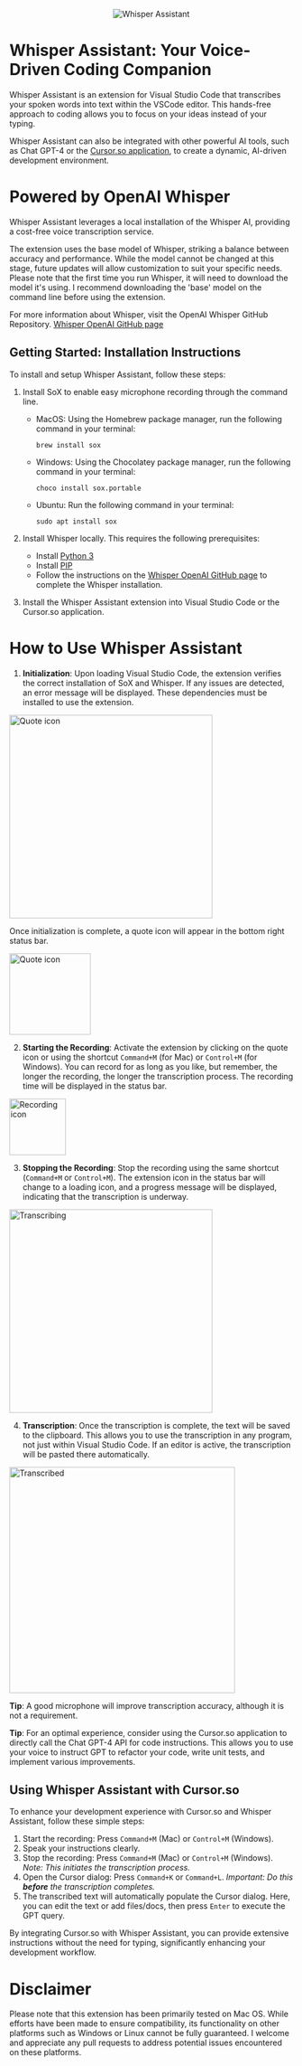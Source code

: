 <p align="center">
  <img src="https://raw.githubusercontent.com/martin-opensky/whisper-assistant-vscode/main/images/whisper-assistant.png" alt="Whisper Assistant">
</p>

# Whisper Assistant: Your Voice-Driven Coding Companion

Whisper Assistant is an extension for Visual Studio Code that transcribes your spoken words into text within the VSCode editor. This hands-free approach to coding allows you to focus on your ideas instead of your typing.

Whisper Assistant can also be integrated with other powerful AI tools, such as Chat GPT-4 or the [Cursor.so application](https://www.cursor.so/), to create a dynamic, AI-driven development environment.

# Powered by OpenAI Whisper

Whisper Assistant leverages a local installation of the Whisper AI, providing a cost-free voice transcription service.

The extension uses the base model of Whisper, striking a balance between accuracy and performance. While the model cannot be changed at this stage, future updates will allow customization to suit your specific needs. Please note that the first time you run Whisper, it will need to download the model it's using. I recommend downloading the 'base' model on the command line before using the extension.

For more information about Whisper, visit the OpenAI Whisper GitHub Repository.
[Whisper OpenAI GitHub page](https://github.com/openai/whisper)

## Getting Started: Installation Instructions

To install and setup Whisper Assistant, follow these steps:

1.  Install SoX to enable easy microphone recording through the command line.

    - MacOS: Using the Homebrew package manager, run the following command in your terminal:
      ```
      brew install sox
      ```
    - Windows: Using the Chocolatey package manager, run the following command in your terminal:
      ```
      choco install sox.portable
      ```
    - Ubuntu: Run the following command in your terminal:
      ```
      sudo apt install sox
      ```

2.  Install Whisper locally. This requires the following prerequisites:
    - Install [Python 3](https://www.python.org/downloads/)
    - Install [PIP](https://pip.pypa.io/en/stable/installation/)
    - Follow the instructions on the [Whisper OpenAI GitHub page](https://github.com/openai/whisper) to complete the Whisper installation.
3.  Install the Whisper Assistant extension into Visual Studio Code or the Cursor.so application.

# How to Use Whisper Assistant

1. **Initialization**: Upon loading Visual Studio Code, the extension verifies the correct installation of SoX and Whisper. If any issues are detected, an error message will be displayed. These dependencies must be installed to use the extension.

  <img src="https://raw.githubusercontent.com/martin-opensky/whisper-assistant-vscode/main/images/errors.png" alt="Quote icon" style="width: 360px; height: auto; ">

Once initialization is complete, a quote icon will appear in the bottom right status bar.

  <img src="https://raw.githubusercontent.com/martin-opensky/whisper-assistant-vscode/main/images/quote.png" alt="Quote icon" style="width: 144px; height: auto; ">

2. **Starting the Recording**: Activate the extension by clicking on the quote icon or using the shortcut `Command+M` (for Mac) or `Control+M` (for Windows). You can record for as long as you like, but remember, the longer the recording, the longer the transcription process. The recording time will be displayed in the status bar.

  <img src="https://raw.githubusercontent.com/martin-opensky/whisper-assistant-vscode/main/images/recording.png" alt="Recording icon" style="width: 100px; height: auto;">

3. **Stopping the Recording**: Stop the recording using the same shortcut (`Command+M` or `Control+M`). The extension icon in the status bar will change to a loading icon, and a progress message will be displayed, indicating that the transcription is underway.

  <img src="https://raw.githubusercontent.com/martin-opensky/whisper-assistant-vscode/main/images/transcribing.png" alt="Transcribing" style="width: 360px; height: auto; ">

4. **Transcription**: Once the transcription is complete, the text will be saved to the clipboard. This allows you to use the transcription in any program, not just within Visual Studio Code. If an editor is active, the transcription will be pasted there automatically.

  <img src="https://raw.githubusercontent.com/martin-opensky/whisper-assistant-vscode/main/images/transcribed.png" alt="Transcribed" style="width: 400px; height: auto; ">

**Tip**: A good microphone will improve transcription accuracy, although it is not a requirement.

**Tip**: For an optimal experience, consider using the Cursor.so application to directly call the Chat GPT-4 API for code instructions. This allows you to use your voice to instruct GPT to refactor your code, write unit tests, and implement various improvements.

## Using Whisper Assistant with Cursor.so

To enhance your development experience with Cursor.so and Whisper Assistant, follow these simple steps:

1.  Start the recording: Press `Command+M` (Mac) or `Control+M` (Windows).
2.  Speak your instructions clearly.
3.  Stop the recording: Press `Command+M` (Mac) or `Control+M` (Windows).
    _Note: This initiates the transcription process._
4.  Open the Cursor dialog: Press `Command+K` or `Command+L`.
    _Important: Do this **before** the transcription completes._
5.  The transcribed text will automatically populate the Cursor dialog. Here, you can edit the text or add files/docs, then press `Enter` to execute the GPT query.

By integrating Cursor.so with Whisper Assistant, you can provide extensive instructions without the need for typing, significantly enhancing your development workflow.

# Disclaimer

Please note that this extension has been primarily tested on Mac OS. While efforts have been made to ensure compatibility, its functionality on other platforms such as Windows or Linux cannot be fully guaranteed. I welcome and appreciate any pull requests to address potential issues encountered on these platforms.
